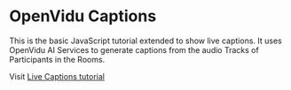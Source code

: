 # OpenVidu Captions

This is the basic JavaScript tutorial extended to show live captions. It uses OpenVidu AI Services to generate captions from the audio Tracks of Participants in the Rooms.

Visit [Live Captions tutorial](https://openvidu.io/latest/docs/tutorials/ai-services/openvidu-live-captions/)
